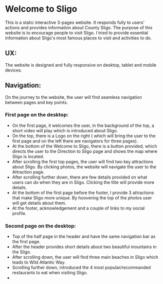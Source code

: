 # Welcome to Sligo
This is a static interactive 3-pages website. It responds fully to users' actions and provides information about County Sligo. The purpose of this website is to encourage people to visit Sligo. I tried to provide essential information about Sligo's most famous places to visit and activities to do.

## UX:
The website is designed and fully responsive on desktop, tablet and mobile devices.

## Navigation:
On the journey to the website, the user will find seamless navigation between pages and key points. 

### First page on the desktop:
- On the first page, it welcomes the user, in the background of the top, a short video will play which is introduced about Sligo.
- On the top, there is a Logo on the right ( which will bring the user to the first page and on the left there are navigators for three pages).
- At the bottom of the Welcome to Sligo, there is a button provided, which directs the user to the Direction to Sligo page and shows the map where Sligo is located.
- After scrolling the first top pages, the user will find two key attractions about Sligo. By clicking photos, the website will navigate the user to the Attraction page.
- After scrolling further down, there are few details provided on what users can do when they are in Sligo. Clicking the title will provide more details.
- At the bottom of the first page before the footer, I provide 3 attractions that make Sligo more unique. By hoovering the top of the photos user will get details about them.
- At the footer, acknowledgement and a couple of links to my social profile.

### Second page on the desktop:
- Top of the half page in the header and have the same navigation bar as the first page.
- After the header provides short details about two beautiful mountains in the Sligo.
- After scrolling down, the user will find three main beaches in Sligo which leads to Wild Atlantic Way.
- Scrolling further down, introduced the 4 most popular/recommanded restaurants to eat when visiting Sligo.
- 
